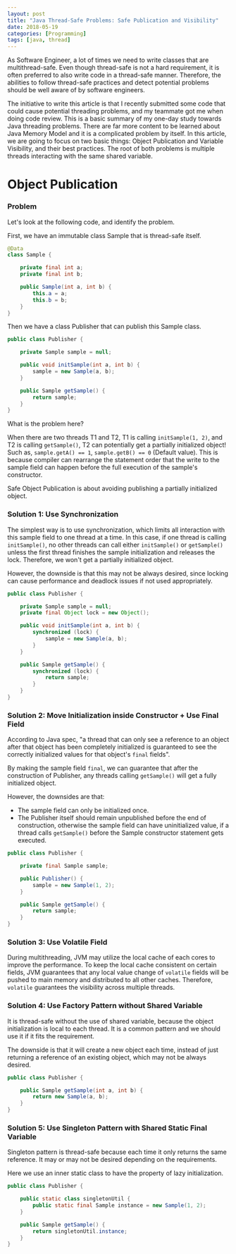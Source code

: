 ```yaml
---
layout: post
title: "Java Thread-Safe Problems: Safe Publication and Visibility"
date: 2018-05-19
categories: [Programming]
tags: [java, thread]
---
```


As Software Engineer, a lot of times we need to write classes that are multithread-safe. Even though thread-safe is not a hard requirement, it is often preferred to also write code in a thread-safe manner. Therefore, the abilities to follow thread-safe practices and detect potential problems should be well aware of by software engineers.

The initiative to write this article is that I recently submitted some code that could cause potential threading problems, and my teammate got me when doing code review. This is a basic summary of my one-day study towards Java threading problems. There are far more content to be learned about Java Memory Model and it is a complicated problem by itself. In this article, we are going to focus on two basic things: Object Publication and Variable Visibility, and their best practices. The root of both problems is multiple threads interacting with the same shared variable.

# Object Publication

### Problem

Let's look at the following code, and identify the problem.

First, we have an immutable class Sample that is thread-safe itself.

```java
@Data
class Sample {

    private final int a;
    private final int b;

    public Sample(int a, int b) {
        this.a = a;
        this.b = b;
    }
}
```

Then we have a class Publisher that can publish this Sample class.

```java
public class Publisher {

    private Sample sample = null;

    public void initSample(int a, int b) {
        sample = new Sample(a, b);
    }

    public Sample getSample() {
        return sample;
    }
}
```

What is the problem here?

When there are two threads T1 and T2, T1 is calling `initSample(1, 2)`, and T2 is calling `getSample()`, T2 can potentially get a partially initialized object! Such as, `sample.getA() == 1`, `sample.getB() == 0` (Default value). This is because compiler can rearrange the statement order that the write to the sample field can happen before the full execution of the sample's constructor.

Safe Object Publication is about avoiding publishing a partially initialized object.

### Solution 1: Use Synchronization

The simplest way is to use synchronization, which limits all interaction with this sample field to one thread at a time. In this case, if one thread is calling `initSample()`, no other threads can call either `initSample()` or `getSample()` unless the first thread finishes the sample initialization and releases the lock. Therefore, we won't get a partially initialized object.

However, the downside is that this may not be always desired, since locking can cause performance and deadlock issues if not used appropriately.

```java
public class Publisher {

    private Sample sample = null;
    private final Object lock = new Object();

    public void initSample(int a, int b) {
        synchronized (lock) {
            sample = new Sample(a, b);
        }
    }

    public Sample getSample() {
        synchronized (lock) {
            return sample;
        }
    }
}
```

### Solution 2: Move Initialization inside Constructor + Use Final Field

According to Java spec, "a thread that can only see a reference to an object after that object has been completely initialized is guaranteed to see the correctly initialized values for that object's `final` fields".

By making the sample field `final`, we can guarantee that after the construction of Publisher, any threads calling `getSample()` will get a fully initialized object.

However, the downsides are that:
* The sample field can only be initialized once.
* The Publisher itself should remain unpublished before the end of construction, otherwise the sample field can have uninitialized value, if a thread calls `getSample()` before the Sample constructor statement gets executed.

```java
public class Publisher {

    private final Sample sample;

    public Publisher() {
        sample = new Sample(1, 2);
    }

    public Sample getSample() {
        return sample;
    }
}
```

### Solution 3: Use Volatile Field

During multithreading, JVM may utilize the local cache of each cores to improve the performance. To keep the local cache consistent on certain fields, JVM guarantees that any local value change of `volatile` fields will be pushed to main memory and distributed to all other caches. Therefore, `volatile` guarantees the visibility across multiple threads.

### Solution 4: Use Factory Pattern without Shared Variable

It is thread-safe without the use of shared variable, because the object initialization is local to each thread. It is a common pattern and we should use it if it fits the requirement.

The downside is that it will create a new object each time, instead of just returning a reference of an existing object, which may not be always desired.

```java
public class Publisher {

    public Sample getSample(int a, int b) {
        return new Sample(a, b);
    }
}
```

### Solution 5: Use Singleton Pattern with Shared Static Final Variable

Singleton pattern is thread-safe because each time it only returns the same reference. It may or may not be desired depending on the requirements.

Here we use an inner static class to have the property of lazy initialization.

```java
public class Publisher {

    public static class singletonUtil {
        public static final Sample instance = new Sample(1, 2);
    }

    public Sample getSample() {
        return singletonUtil.instance;
    }
}
```
